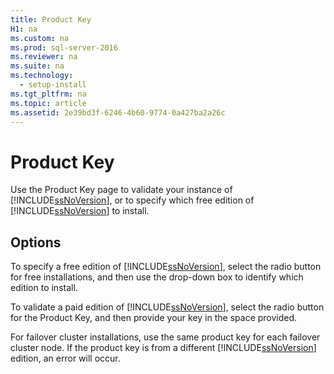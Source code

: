 ```yaml
---
title: Product Key
H1: na
ms.custom: na
ms.prod: sql-server-2016
ms.reviewer: na
ms.suite: na
ms.technology: 
  - setup-install
ms.tgt_pltfrm: na
ms.topic: article
ms.assetid: 2e39bd3f-6246-4b60-9774-0a427ba2a26c
---
```

# Product Key
  Use the Product Key page to validate your instance of [!INCLUDE[ssNoVersion](../../Topics/TopicNameContainA/includes/ssNoVersion_md.md)], or to specify which free edition of [!INCLUDE[ssNoVersion](../../Topics/TopicNameContainA/includes/ssNoVersion_md.md)] to install.  
  
## Options  
 To specify a free edition of [!INCLUDE[ssNoVersion](../../Topics/TopicNameContainA/includes/ssNoVersion_md.md)], select the radio button for free installations, and then use the drop-down box to identify which edition to install.  
  
 To validate a paid edition of [!INCLUDE[ssNoVersion](../../Topics/TopicNameContainA/includes/ssNoVersion_md.md)], select the radio button for the Product Key, and then provide your key in the space provided.  
  
 For failover cluster installations, use the same product key for each failover cluster node. If the product key is from a different [!INCLUDE[ssNoVersion](../../Topics/TopicNameContainA/includes/ssNoVersion_md.md)] edition, an error will occur.  
  
  